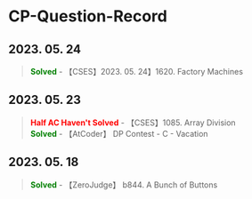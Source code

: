 # CP-Question-Record

## 2023. 05. 24

> <font style="color: green">**Solved**</font> - 【CSES】2023. 05. 24】1620. Factory Machines

## 2023. 05. 23

> <font style="color: red">**Half AC Haven't Solved**</font> - 【CSES】1085. Array Division</br>
> <font style="color: green">**Solved**</font> - 【AtCoder】 DP Contest - C - Vacation

## 2023. 05. 18 

> <font style="color: green">**Solved**</font> - 【ZeroJudge】 b844. A Bunch of Buttons